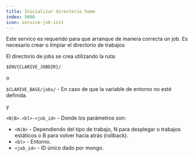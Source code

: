 ```yaml
---
title: Inicializar directorio home
index: 5000
icon: service-job-init
---
```


Este servico es requerido para que arranque de manera correcta un job. 
Es necesario crear o limpiar el directorio de trabajos

El directorio de jobs se crea utilizando la ruta:

`$ENV{CLARIVE_JOBDIR}/`

o

`$CLARIVE_BASE/jobs/` - En caso de que la variable de entorno no esté definida.

y

`<N|B>.<bl>-<job_id>` - Donde los parámetros son:

- `<N|B>` - Dependiendo del tipo de trabajo, N para desplegar o trabajos estáticos o B para volver hacia atrás (rollback).
- `<bl>` -  Entorno.
- `<job_id>` - ID único dado por mongo.

